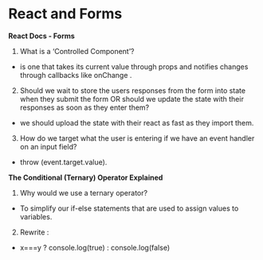 # React and Forms

**React Docs - Forms**

1. What is a ‘Controlled Component’?
 
  -  is one that takes its current value through props and notifies changes 
     through callbacks like onChange .

2. Should we wait to store the users responses from the form into state when 
   they submit the form OR should we update the state with their responses 
   as soon as they enter them? 

  - we should upload  the state with their react as fast as they import them.

3. How do we target what the user is entering if we have an event handler on an input field?

- throw (event.target.value).


**The Conditional (Ternary) Operator Explained**

1. Why would we use a ternary operator?

  -  To simplify our if-else statements that are used to assign values to variables.


2. Rewrite :

  -  x===y ? console.log(true) : console.log(false)

